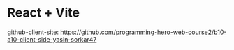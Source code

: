 # React + Vite

github-client-site: https://github.com/programming-hero-web-course2/b10-a10-client-side-yasin-sorkar47
